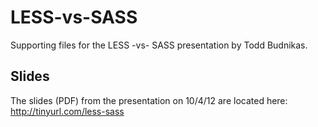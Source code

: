 LESS-vs-SASS
============
Supporting files for the LESS -vs- SASS presentation by Todd Budnikas.

Slides
------
The slides (PDF) from the presentation on 10/4/12 are located here: http://tinyurl.com/less-sass